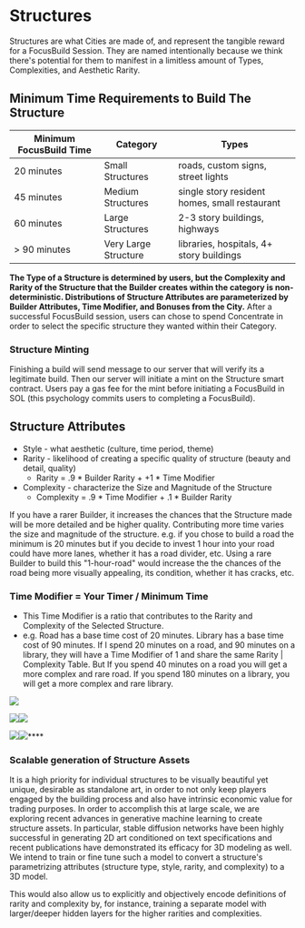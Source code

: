 # Structures

Structures are what Cities are made of, and represent the tangible reward for a FocusBuild Session. They are named intentionally because we think there's potential for them to manifest in a limitless amount of Types, Complexities, and Aesthetic Rarity.&#x20;



## **Minimum Time Requirements to Build The Structure**

| Minimum FocusBuild Time | Category             | Types                                         |
| ----------------------- | -------------------- | --------------------------------------------- |
| 20 minutes              | Small Structures     | roads, custom signs, street lights            |
| 45 minutes              | Medium Structures    | single story resident homes, small restaurant |
| 60 minutes              | Large Structures     | 2-3 story buildings, highways                 |
| > 90 minutes            | Very Large Structure | libraries, hospitals, 4+ story buildings      |

**The Type of a Structure is determined by users,  but the Complexity and Rarity of the Structure that the Builder creates within the category is non-deterministic. Distributions of Structure Attributes are parameterized by Builder Attributes, Time Modifier, and Bonuses from the City.** After a successful FocusBuild session, users can chose to spend Concentrate in order to select the specific structure they wanted within their Category.

### **Structure Minting**

Finishing a build will send message to our server that will verify its a legitimate build. Then our server will initiate a mint on the Structure smart contract. Users pay a gas fee for the mint before initiating a FocusBuild in SOL (this psychology commits users to completing a FocusBuild).

## Structure Attributes

* Style - what aesthetic (culture, time period, theme)
* Rarity - likelihood of creating a specific quality of structure (beauty and detail, quality)
  * Rarity = .9 \* Builder Rarity + +1 \* Time Modifier
* Complexity - characterize the Size and Magnitude of the Structure
  * Complexity = .9 \* Time Modifier + .1 \* Builder Rarity

If you have a rarer Builder, it increases the chances that the Structure made will be more detailed and be higher quality.  Contributing more time varies the size and magnitude of the structure. e.g. if you chose to build a road the minimum is 20 minutes but if you decide to invest 1 hour into your road could have more lanes, whether it has a road divider, etc. Using a rare Builder to build this "1-hour-road" would increase the the chances of the road being more visually appealing, its condition, whether it has cracks, etc.&#x20;

### &#x20;Time Modifier = Your Timer / Minimum Time&#x20;

* This Time Modifier is a ratio that contributes to the Rarity and Complexity of the Selected Structure.
* e.g. Road has a base time cost of 20 minutes. Library has a base time cost of 90 minutes. If I spend 20 minutes on a road, and 90 minutes on a library, they will have a Time Modifier of 1 and share the same Rarity | Complexity Table. But If you spend 40 minutes on a road you will get a more complex and rare road. If you spend 180 minutes on a library, you will get a more complex and rare library.

<img src="../.gitbook/assets/noun-4267809(1) (1).png" alt="" data-size="original">![](<../.gitbook/assets/noun-3222595(1) (2).png>)

![](../.gitbook/assets/noun-3222580.png)![](../.gitbook/assets/noun-3222571\(1\).png)

****![](../.gitbook/assets/noun-3222672.png)****![](<../.gitbook/assets/noun-2094541 (1).png>)****



### **Scalable generation of Structure Assets**

It is a high priority for individual structures to be visually beautiful yet unique, desirable as standalone art, in order to not only keep players engaged by the building process and also have intrinsic economic value for trading purposes.  In order to accomplish this at large scale, we are exploring recent advances in generative machine learning to create structure assets.  In particular, stable diffusion networks have been highly successful in generating 2D art conditioned on text specifications and recent publications have demonstrated its efficacy for 3D modeling as well.  We intend to train or fine tune such a model to convert a structure's parametrizing attributes (structure type, style, rarity, and complexity) to a 3D model.

This would also allow us to explicitly and objectively encode definitions of rarity and complexity by, for instance, training a separate model with larger/deeper hidden layers for the higher rarities and complexities.

